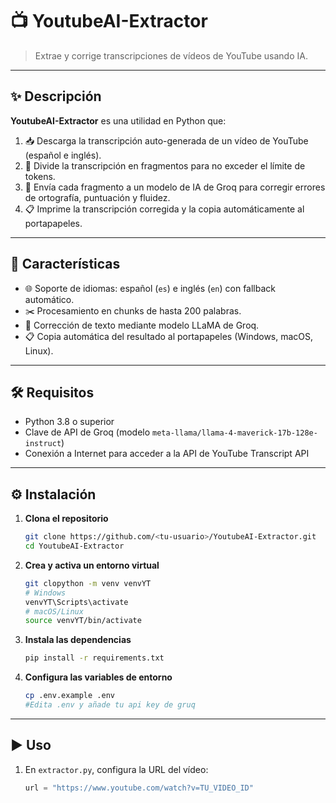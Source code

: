 # 📺 YoutubeAI-Extractor

> Extrae y corrige transcripciones de vídeos de YouTube usando IA.

---

## ✨ Descripción

**YoutubeAI-Extractor** es una utilidad en Python que:

1. 📥 Descarga la transcripción auto-generada de un vídeo de YouTube (español e inglés).  
2. 🧩 Divide la transcripción en fragmentos para no exceder el límite de tokens.  
3. 🤖 Envía cada fragmento a un modelo de IA de Groq para corregir errores de ortografía, puntuación y fluidez.  
4. 📋 Imprime la transcripción corregida y la copia automáticamente al portapapeles.

---

## 🚀 Características

- 🌐 Soporte de idiomas: español (`es`) e inglés (`en`) con fallback automático.  
- ✂️ Procesamiento en chunks de hasta 200 palabras.  
- 📝 Corrección de texto mediante modelo LLaMA de Groq.  
- 📋 Copia automática del resultado al portapapeles (Windows, macOS, Linux).

---

## 🛠️ Requisitos

- Python 3.8 o superior  
- Clave de API de Groq (modelo `meta-llama/llama-4-maverick-17b-128e-instruct`)  
- Conexión a Internet para acceder a la API de YouTube Transcript API

---

## ⚙️ Instalación

1. **Clona el repositorio**  
   ```bash
   git clone https://github.com/<tu-usuario>/YoutubeAI-Extractor.git
   cd YoutubeAI-Extractor
   ```
2. **Crea y activa un entorno virtual**  
   ```bash
   git clopython -m venv venvYT
   # Windows
   venvYT\Scripts\activate
   # macOS/Linux
   source venvYT/bin/activate
   ```
3. **Instala las dependencias**  
   ```bash
   pip install -r requirements.txt
   ```
4. **Configura las variables de entorno**  
   ```bash
   cp .env.example .env
   #Edita .env y añade tu api key de gruq
   ```
---
## ▶️ Uso

1. En `extractor.py`, configura la URL del vídeo:

   ```python
   url = "https://www.youtube.com/watch?v=TU_VIDEO_ID"
   ```


